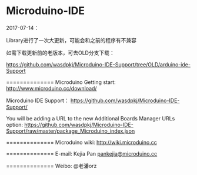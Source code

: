 ﻿Microduino-IDE
==============
2017-07-14：

Library进行了一次大更新，可能会和之前的程序有不兼容

如需下载更新前的老版本，可去OLD分支下载：

https://github.com/wasdpkj/Microduino-IDE-Support/tree/OLD/arduino-ide-Support

==============
Microduino Getting start:
http://www.microduino.cc/download/

Microduino IDE Support：
https://github.com/wasdpkj/Microduino-IDE-Support/

You will be adding a URL to the new Additional Boards Manager URLs option:
https://github.com/wasdpkj/Microduino-IDE-Support/raw/master/package_Microduino_index.json

==============
Microduino wiki:
http://wiki.microduino.cc

==============
E-mail:
Kejia Pan
pankejia@microduino.cc

==============
Weibo:
@老潘orz
